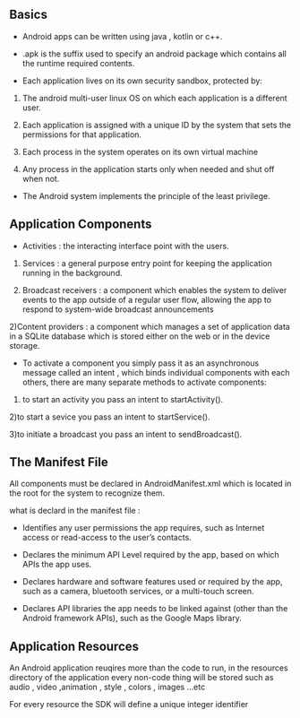 

## Basics

- Android apps can be written using java , kotlin or c++.

- .apk is the suffix used to specify an android package which contains all the runtime required contents.

- Each application lives on its own security sandbox, protected by:

1) The android multi-user linux OS on which each application is a different user.

2) Each application is assigned with a unique ID by the system that sets the permissions for that application.

3) Each process in the system operates on its own virtual machine

4) Any process in the application starts only when needed and shut off when not.

- The Android system implements the principle of the least privilege.

## Application Components

- Activities : the interacting interface point with the users.

1) Services : a general purpose entry point for keeping the application running in the background.

1) Broadcast receivers : a component which enables the system to deliver events to the app outside of a regular user flow, allowing the app to respond to system-wide broadcast announcements

2)Content providers : a component which manages a set of application data in a SQLite database which is stored either on the web or in the device storage.

- To activate a component you simply pass it as an asynchronous message called an intent , which binds individual components with each others, there are many separate methods to activate components:
1) to start an activity you pass an intent to startActivity().

2)to start a sevice you pass an intent to startService().

3)to initiate a broadcast you pass an intent to sendBroadcast().


## The Manifest File
All components must be declared in AndroidManifest.xml which is located in the root for the system to recognize them.

what is declard in the manifest file :

- Identifies any user permissions the app requires, such as Internet access or read-access to the user’s contacts.

- Declares the minimum API Level required by the app, based on which APIs the app uses.

- Declares hardware and software features used or required by the app, such as a camera, bluetooth services, or a multi-touch screen.

- Declares API libraries the app needs to be linked against (other than the Android framework APIs), such as the Google Maps library.

## Application Resources

An Android application reuqires more than the code to run, in the resources directory of the application every non-code thing will be stored such as audio , video ,animation , style , colors , images …etc

For every resource the SDK will define a unique integer identifier
